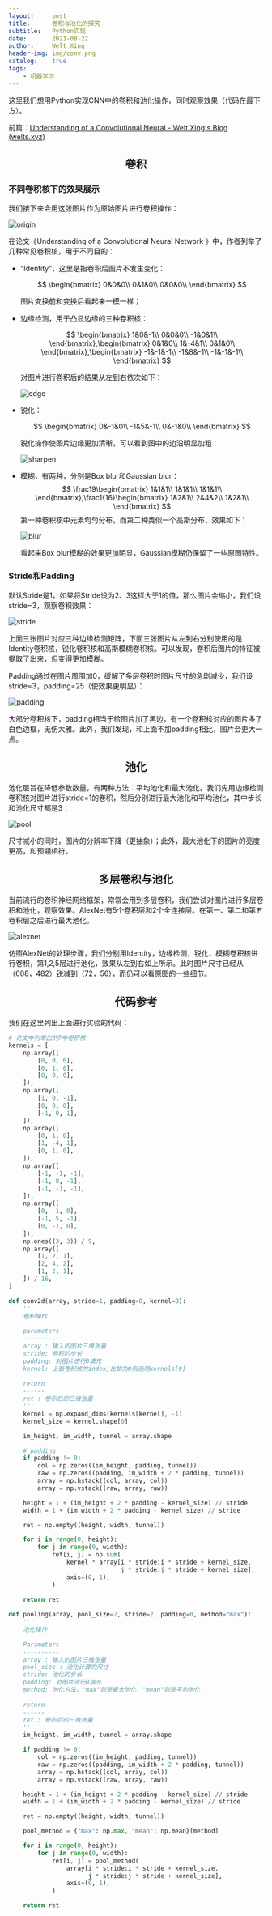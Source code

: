```yaml
---
layout:     post
title:      卷积与池化的探究
subtitle:   Python实现
date:       2021-08-22
author:     Welt Xing
header-img: img/conv.png
catalog:    true
tags:
    - 机器学习
---
```


这里我们想用Python实现CNN中的卷积和池化操作，同时观察效果（代码在最下方）。

前篇：[Understanding of a Convolutional Neural - Welt Xing's Blog (welts.xyz)](https://welts.xyz/2021/08/22/cnn/)

## <center>卷积

### 不同卷积核下的效果展示

我们接下来会用这张图片作为原始图片进行卷积操作：

![origin](/img/bough_keeper.png)

在论文《Understanding of a Convolutional Neural Network 》中，作者列举了几种常见卷积核，用于不同目的：

- “Identity”，这里是指卷积后图片不发生变化：

  $$
  \begin{bmatrix}
  0&0&0\\
  0&1&0\\
  0&0&0\\
  \end{bmatrix}
  $$

  图片变换前和变换后看起来一模一样；

- 边缘检测，用于凸显边缘的三种卷积核：

  $$
  \begin{bmatrix}
  1&0&-1\\
  0&0&0\\
  -1&0&1\\
  \end{bmatrix},\begin{bmatrix}
  0&1&0\\
  1&-4&1\\
  0&1&0\\
  \end{bmatrix},\begin{bmatrix}
  -1&-1&-1\\
  -1&8&-1\\
  -1&-1&-1\\
  \end{bmatrix}
  $$

  对图片进行卷积后的结果从左到右依次如下：

  ![edge](/img/edge.jpg)

- 锐化：

  $$
  \begin{bmatrix}
  0&-1&0\\
  -1&5&-1\\
  0&-1&0\\
  \end{bmatrix}
  $$

  锐化操作使图片边缘更加清晰，可以看到图中的边沿明显加粗：

  ![sharpen](/img/sharpen.jpg)

- 模糊，有两种，分别是Box blur和Gaussian blur：
  $$
  \frac19\begin{bmatrix}
  1&1&1\\
  1&1&1\\
  1&1&1\\
  \end{bmatrix},\frac1{16}\begin{bmatrix}
  1&2&1\\
  2&4&2\\
  1&2&1\\
  \end{bmatrix}
  $$
  第一种卷积核中元素均匀分布，而第二种类似一个高斯分布，效果如下：

  ![blur](/img/blur.jpg)

  看起来Box blur模糊的效果更加明显，Gaussian模糊仍保留了一些原图特性。

### Stride和Padding

默认Stride是1，如果将Stride设为2、3这样大于1的值，那么图片会缩小，我们设stride=3，观察卷积效果：

![stride](/img/stride.jpg)

上面三张图片对应三种边缘检测矩阵，下面三张图片从左到右分别使用的是Identity卷积核，锐化卷积核和高斯模糊卷积核。可以发现，卷积后图片的特征被提取了出来，但变得更加模糊。

Padding通过在图片周围加0，缓解了多层卷积时图片尺寸的急剧减少，我们设stride=3，padding=25（使效果更明显）：

![padding](/img/padding.jpg)

大部分卷积核下，padding相当于给图片加了黑边，有一个卷积核对应的图片多了白色边框，无伤大雅。此外，我们发现，和上面不加padding相比，图片会更大一点。

## <center>池化

池化层旨在降低参数数量，有两种方法：平均池化和最大池化。我们先用边缘检测卷积核对图片进行stride=1的卷积，然后分别进行最大池化和平均池化，其中步长和池化尺寸都是3：

![pool](/img/pool.jpg)

尺寸减小的同时，图片的分辨率下降（更抽象）；此外，最大池化下的图片的亮度更高，和预期相符。

## <center>多层卷积与池化

当前流行的卷积神经网络框架，常常会用到多层卷积，我们尝试对图片进行多层卷积和池化，观察效果。AlexNet有5个卷积层和2个全连接层。在第一、第二和第五卷积层之后进行最大池化。

![alexnet](/img/alexnet.jpg)

仿照AlexNet的处理步骤，我们分别用Identity，边缘检测，锐化，模糊卷积核进行卷积，第1,2,5层进行池化，效果从左到右如上所示。此时图片尺寸已经从（608，482）锐减到（72，56），而仍可以看原图的一些细节。

## <center>代码参考

我们在这里列出上面进行实验的代码：

```python
# 论文中列举出的7中卷积核
kernels = [
    np.array([
        [0, 0, 0],
        [0, 1, 0],
        [0, 0, 0],
    ]),
    np.array([
        [1, 0, -1],
        [0, 0, 0],
        [-1, 0, 1],
    ]),
    np.array([
        [0, 1, 0],
        [1, -4, 1],
        [0, 1, 0],
    ]),
    np.array([
        [-1, -1, -1],
        [-1, 8, -1],
        [-1, -1, -1],
    ]),
    np.array([
        [0, -1, 0],
        [-1, 5, -1],
        [0, -1, 0],
    ]),
    np.ones((3, 3)) / 9,
    np.array([
        [1, 2, 1],
        [2, 4, 2],
        [1, 2, 1],
    ]) / 16,
]

def conv2d(array, stride=1, padding=0, kernel=0):
    '''
    卷积操作
    
    parameters
    ----------
    array : 输入的图片三维张量
    stride: 卷积的步长
    padding: 对图片进行0填充
    kernel: 上面卷积核的index,比如为0则选用kernels[0]
    
    return
    ------
    ret : 卷积后的三维张量
    '''
    kernel = np.expand_dims(kernels[kernel], -1)
    kernel_size = kernel.shape[0]

    im_height, im_width, tunnel = array.shape

    # padding
    if padding != 0:
        col = np.zeros((im_height, padding, tunnel))
        raw = np.zeros((padding, im_width + 2 * padding, tunnel))
        array = np.hstack((col, array, col))
        array = np.vstack((raw, array, raw))

    height = 1 + (im_height + 2 * padding - kernel_size) // stride
    width = 1 + (im_width + 2 * padding - kernel_size) // stride

    ret = np.empty((height, width, tunnel))

    for i in range(0, height):
        for j in range(0, width):
            ret[i, j] = np.sum(
                kernel * array[i * stride:i * stride + kernel_size,
                               j * stride:j * stride + kernel_size],
                axis=(0, 1),
            )
	
    return ret

def pooling(array, pool_size=2, stride=2, padding=0, method="max"):
    '''
    池化操作
    
    Parameters
    ----------
    array : 输入的图片三维张量
    pool_size : 池化计算的尺寸
    stride: 池化的步长
    padding: 对图片进行0填充
    method: 池化方法，"max"则是最大池化，"mean"则是平均池化
    
    return
    ------
    ret : 卷积后的三维张量
    '''
    im_height, im_width, tunnel = array.shape

    if padding != 0:
        col = np.zeros((im_height, padding, tunnel))
        raw = np.zeros((padding, im_width + 2 * padding, tunnel))
        array = np.hstack((col, array, col))
        array = np.vstack((raw, array, raw))

    height = 1 + (im_height + 2 * padding - kernel_size) // stride
    width = 1 + (im_width + 2 * padding - kernel_size) // stride

    ret = np.empty((height, width, tunnel))

    pool_method = {"max": np.max, "mean": np.mean}[method]

    for i in range(0, height):
        for j in range(0, width):
            ret[i, j] = pool_method(
                array[i * stride:i * stride + kernel_size,
                      j * stride:j * stride + kernel_size],
                axis=(0, 1),
            )

    return ret
```
